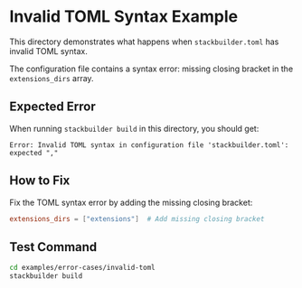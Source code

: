 # Invalid TOML Syntax Example

This directory demonstrates what happens when `stackbuilder.toml` has invalid TOML syntax.

The configuration file contains a syntax error: missing closing bracket in the `extensions_dirs` array.

## Expected Error

When running `stackbuilder build` in this directory, you should get:

```
Error: Invalid TOML syntax in configuration file 'stackbuilder.toml': expected ","
```

## How to Fix

Fix the TOML syntax error by adding the missing closing bracket:

```toml
extensions_dirs = ["extensions"]  # Add missing closing bracket
```

## Test Command

```bash
cd examples/error-cases/invalid-toml
stackbuilder build
